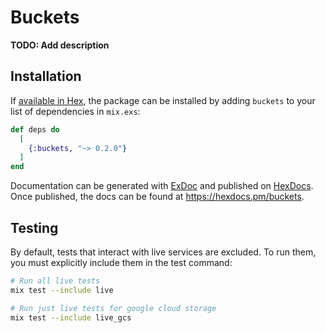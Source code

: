 # Buckets

**TODO: Add description**

## Installation

If [available in Hex](https://hex.pm/docs/publish), the package can be installed
by adding `buckets` to your list of dependencies in `mix.exs`:

```elixir
def deps do
  [
    {:buckets, "~> 0.2.0"}
  ]
end
```

Documentation can be generated with [ExDoc](https://github.com/elixir-lang/ex_doc)
and published on [HexDocs](https://hexdocs.pm). Once published, the docs can
be found at <https://hexdocs.pm/buckets>.

## Testing

By default, tests that interact with live services are excluded. To run them,
you must explicitly include them in the test command:

```sh
# Run all live tests
mix test --include live

# Run just live tests for google cloud storage
mix test --include live_gcs
```
